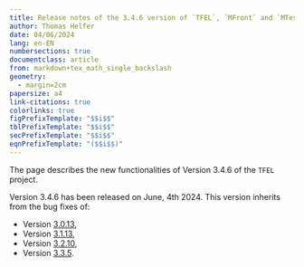 ```yaml
---
title: Release notes of the 3.4.6 version of `TFEL`, `MFront` and `MTest`
author: Thomas Helfer
date: 04/06/2024
lang: en-EN
numbersections: true
documentclass: article
from: markdown+tex_math_single_backslash
geometry:
  - margin=2cm
papersize: a4
link-citations: true
colorlinks: true
figPrefixTemplate: "$$i$$"
tblPrefixTemplate: "$$i$$"
secPrefixTemplate: "$$i$$"
eqnPrefixTemplate: "($$i$$)"
---
```


The page describes the new functionalities of Version 3.4.6 of the
`TFEL` project.

Version 3.4.6 has been released on June, 4th 2024. This version
inherits from the bug fixes of:

- Version [3.0.13](release-notes-3.0.13.html),
- Version [3.1.13](release-notes-3.1.13.html),
- Version [3.2.10](release-notes-3.2.10.html),
- Version [3.3.5](release-notes-3.3.5.html).
